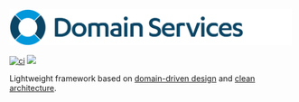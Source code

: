 <img src="domain-services.png" width="500">

[![ci](https://github.com/larsmichael/DomainServices/actions/workflows/ci.yml/badge.svg)](https://github.com/larsmichael/DomainServices/actions/workflows/ci.yml)
[![](https://img.shields.io/nuget/v/DomainServices.svg?label=DomainServices)](https://www.nuget.org/packages/DomainServices)

Lightweight framework based on [domain-driven design](https://martinfowler.com/bliki/DomainDrivenDesign.html) and [clean architecture](https://blog.cleancoder.com/uncle-bob/2012/08/13/the-clean-architecture.html).
